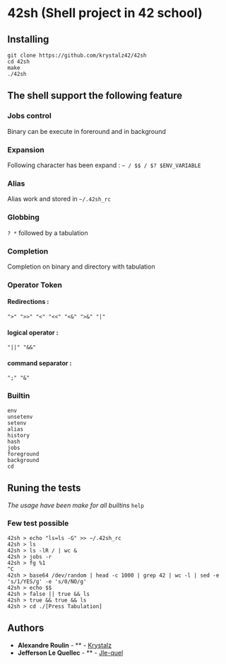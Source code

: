# 42sh (Shell project in 42 school)

## Installing

```
git clone https://github.com/krystalz42/42sh
cd 42sh
make
./42sh
```

## The shell support the following feature

### Jobs control
Binary can be execute in foreround and in background
### Expansion
Following character has been expand :
`~ / $$ / $? $ENV_VARIABLE`
### Alias
Alias work and stored in `~/.42sh_rc`
### Globbing
`? *` followed by a tabulation
### Completion
Completion on binary and directory with tabulation
### Operator Token
#### Redirections :
`">" ">>" "<" "<<" "<&" ">&" "|"`
#### logical operator :
`"||" "&&" `
#### command separator :
`";" "&"`
### Builtin
```
env
unsetenv
setenv
alias
history
hash
jobs
foreground
background
cd
```
## Runing the tests
_The usage have been make for all builtins_ `help`

### Few test possible

```
42sh > echo "ls=ls -G" >> ~/.42sh_rc
42sh > ls
42sh > ls -lR / | wc &
42sh > jobs -r
42sh > fg %1
^C
42sh > base64 /dev/random | head -c 1000 | grep 42 | wc -l | sed -e 's/1/YES/g' -e 's/0/NO/g'
42sh > echo $$
42sh > false || true && ls
42sh > true && true && ls
42sh > cd ./[Press Tabulation]
```
## Authors

* **Alexandre Roulin** - ** - [Krystalz](https://github.com/krystalz42)
* **Jefferson Le Quellec** - ** - [Jle-quel](https://github.com/jle-quel)
